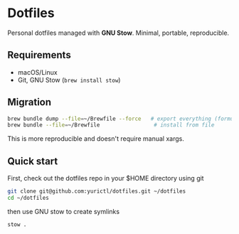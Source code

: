 # Dotfiles

Personal dotfiles managed with **GNU Stow**. Minimal, portable, reproducible.

## Requirements
- macOS/Linux
- Git, GNU Stow (`brew install stow`)

## Migration
```bash
brew bundle dump --file=~/Brewfile --force   # export everything (formulae + casks + taps)
brew bundle --file=~/Brewfile                 # install from file
```
This is more reproducible and doesn't require manual xargs.

## Quick start
First, check out the dotfiles repo in your $HOME directory using git

```bash
git clone git@github.com:yurictl/dotfiles.git ~/dotfiles
cd ~/dotfiles
```

then use GNU stow to create symlinks

```bash
stow .
```
